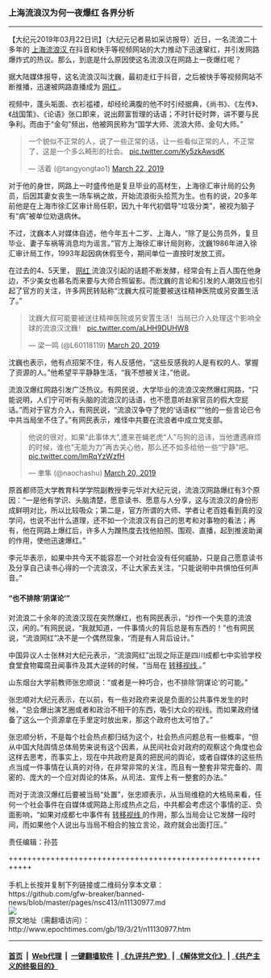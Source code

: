 ### 上海流浪汉为何一夜爆红 各界分析
------------------------

<p>
 【大纪元2019年03月22日讯】（大纪元记者易如采访报导）近日，一名流浪二十多年的
 <a href="http://www.epochtimes.com/gb/tag/%E4%B8%8A%E6%B5%B7%E6%B5%81%E6%B5%AA%E6%B1%89.html">
  上海流浪汉
 </a>
 在抖音和快手等视频网站的大力推动下迅速窜红，并引发网路爆炸式的热议。那么，到底是什么原因使这名流浪汉在网路上一夜爆红呢？
</p>
<p>
 据大陆媒体报导，这名流浪汉叫沈巍，最初走红于抖音，之后被快手等视频网站不断推播，迅速被网路直播成为
 <a href="http://www.epochtimes.com/gb/tag/%E7%BD%91%E7%BA%A2.html">
  网红
 </a>
 。
</p>
<p>
 视频中，蓬头垢面、衣衫褴褛，却经纶满腹的他不时引经据典，《尚书》、《左传》、《战国策》、《论语》张口即来，说出颇富哲理的话语；不时针砭时弊，讲不要与民争利。而由于“金句”频出，他被网民称为“国学大师、流浪大师、金句大师。”
</p>
<p>
</p>
<blockquote class="twitter-tweet" data-lang="en">
 <p dir="ltr" lang="zh">
  一个貌似不正常的人，说了一些正常的话，让一些看似正常的人，不正常了，这是一个多么畸形的社会。
  <a href="https://t.co/Ky5zkAwsdK">
   pic.twitter.com/Ky5zkAwsdK
  </a>
 </p>
 <p>
  — 活着 (@tangyongtao1)
  <a href="https://twitter.com/tangyongtao1/status/1108933000752820225?ref_src=twsrc%5Etfw">
   March 22, 2019
  </a>
 </p>
</blockquote>
<p>
 <p>
  对于他的身世，网路上一时盛传他是复旦毕业的高材生，上海徐汇审计局的公务员，后因其妻女丧生一场车祸之故，开始流浪街头拾荒为生。也有的说，20多年前他是在上海市徐汇区审计局任职，因九十年代初倡导“垃圾分类”，被视为脑子有“病”被单位劝退病休。
 </p>
 <p>
  不过，沈巍本人对媒体自述，他今年五十二岁、上海人，“除了是公务员外，复旦毕业、妻子车祸等消息均为谣言。”官方上海徐汇审计局则称，沈巍1986年进入徐汇审计局工作，1993年起因病休假至今，期间单位一直按时发放工资。
 </p>
 <p>
  在过去的4、5天里，
  <a href="http://www.epochtimes.com/gb/tag/%E7%BD%91%E7%BA%A2.html">
   网红
  </a>
  流浪汉引起的话题不断发酵，经常会有上百人围在他身边，不少美女也慕名而来要与大师合照留影。而沈巍的言论和引发的人潮效应也引起了官方的关注，许多网民转贴称“沈巍大叔可能要被送往精神医院或另安置生活了。”
 </p>
</p>
<p>
</p>
<blockquote class="twitter-tweet" data-lang="en">
 <p dir="ltr" lang="zh">
  沈巍大叔可能要被送往精神医院或另安置生活！当局已介入处理这个影响全球的流浪汉沈巍！
  <a href="https://t.co/aLHH9DUHW8">
   pic.twitter.com/aLHH9DUHW8
  </a>
 </p>
 <p>
  — 梁一鸣 (@L60118119)
  <a href="https://twitter.com/L60118119/status/1108264515853053952?ref_src=twsrc%5Etfw">
   March 20, 2019
  </a>
 </p>
</blockquote>
<p>
 <p>
  沈巍也表示，他有点招架不住，有人反感他，“这些反感我的人是有权的人、掌握了资源的人。”他希望平平静静生活，“我不想被关注，”他说。
 </p>
 <p>
  流浪汉爆红网路引发广泛热议。有网民说，大学毕业的流浪汉突然爆红网路，“只能说明，人们宁可听有头脑的流浪汉的话语，也不愿意听赵家官员的假大空屁话。”而对于官方介入，有网民说，“流浪汉争夺了党的‘话语权’”“他的一些言论已令中共当局坐不住了。”有网民表示，难怪中共要在流浪者中成立党支部。
 </p>
</p>
<p>
</p>
<blockquote class="twitter-tweet" data-lang="en">
 <p dir="ltr" lang="zh">
  他说的很对，如果“此事体大”,遭来苍蝇老虎“人”与狗的忌讳，当他遭遇麻烦的时候，谁也“无能为力”再去关心他，那么还不如多给他一些“宁静”吧。
  <a href="https://t.co/ImRqYzWzfH">
   pic.twitter.com/ImRqYzWzfH
  </a>
 </p>
 <p>
  — 聿隼 (@naochashu)
  <a href="https://twitter.com/naochashu/status/1108330912184295427?ref_src=twsrc%5Etfw">
   March 20, 2019
  </a>
 </p>
</blockquote>
<p>
 <p>
  原首都师范大学教育科学学院副教授李元华对大纪元说，流浪汉网路爆红有3个原因：“一是他有学识、头脑清楚，愿意读书、愿意与人分享，这与流浪汉的身份形成鲜明对比，所以比较吸众；第二是，官方所谓的大师、学者让老百姓看到真的没学问，也说不出什么道理，还不如一个流浪汉有自己的思考和对事物的看法；再有，他在网路上爆红后，许多人为蹭热度去找他拍照、围观、直播，起到推波助澜的作用，使他迅速爆红。”
 </p>
 <p>
  李元华表示，如果中共今天不能容忍一个对社会没有任何威胁，只是自己愿意读书及分享自己读书心得的一个流浪汉，不让大家去关注，“只能说明中共惧怕任何声音。”
 </p>
 <h4>
  “也不排除‘阴谋论’”
 </h4>
 <p>
  对流浪二十余年的流浪汉现在突然爆红，也有网民表示，“炒作一个失意的流浪汉，闲的。”有网民说，“我就知道，一件事情火的背后总是有东西的！”也有网民说，“流浪网红”决不是一个偶然现象，“而是有人背后设计。”
 </p>
 <p>
  中国异议人士张林对大纪元表示，“流浪网红”出现之际正是四川成都七中实验学校食堂食物霉腐丑闻事件及其大逆转的时候，“当局在
  <a href="http://www.epochtimes.com/gb/tag/%E8%BD%AC%E7%A7%BB%E8%A7%86%E7%BA%BF.html">
   转移视线
  </a>
  。”
 </p>
 <p>
  山东烟台大学前教师张忠顺说：“或者是一种巧合，也不排除‘阴谋论’的可能。”
 </p>
 <p>
  张忠顺对大纪元表示，在以前，有一些对政府来说是负面的公共事件发生的时候，“总会爆出演艺圈或者和政治不相干的东西，吸引大众的视线。而如果政府储备了这么一个资源拿在手里定时放出来，那这个政府也太可怕了。”
 </p>
 <p>
  张忠顺分析，不是每个社会热点都归结为这个，社会热点问题总有一些概率，“但从中国大陆舆情总体局势来说有这个因素，从民间社会对政府的观察这个角度也会这样去思考，而事实上，现在中共政府是真的把民间的舆论，或者自媒体的这些热点当成一件事情在认真的对待，在非常非常的关注，而且有一整套非常完备的、周密的、庞大的一个应对舆论的体系，从司法、宣传上有一整套的办法。”
 </p>
 <p>
  而对于流浪汉爆红后要被当局“处置”，张忠顺表示，从当局维稳的大格局来看，任何一个社会事件在自媒体或网路上形成热点之后，中共都会考虑这个事情的正、负面影响，“如果对成都七中事件有
  <a href="http://www.epochtimes.com/gb/tag/%E8%BD%AC%E7%A7%BB%E8%A7%86%E7%BA%BF.html">
   转移视线
  </a>
  的作用，那么当局会让它发酵一段时间，而如果他个人说出与当局不相合的独立言论，政府就会出面打压。”
 </p>
 <p>
  责任编辑：孙芸
 </p>
</p>
+++++++++++++++++++++++++++++++++++++++++++++++++++++++++++<br/><br/>
手机上长按并复制下列链接或二维码分享本文章：<br/>
https://github.com/gfw-breaker/banned-news/blob/master/pages/nsc413/n11130977.md <br/>
<a href='https://github.com/gfw-breaker/banned-news/blob/master/pages/nsc413/n11130977.md'><img src='https://github.com/gfw-breaker/banned-news/blob/master/pages/nsc413/n11130977.md.png'/></a> <br/>
原文地址（需翻墙访问）：http://www.epochtimes.com/gb/19/3/21/n11130977.htm


------------------------
#### [首页](https://github.com/gfw-breaker/banned-news/blob/master/README.md) &nbsp;|&nbsp; [Web代理](https://github.com/labour-camp/helloworld) &nbsp;|&nbsp; [一键翻墙软件](https://github.com/gfw-breaker/nogfw/blob/master/README.md) &nbsp;| [《九评共产党》](https://github.com/gfw-breaker/9ping.md/blob/master/README.md#九评之一评共产党是什么) | [《解体党文化》](https://github.com/gfw-breaker/jtdwh.md/blob/master/README.md) | [《共产主义的终极目的》](https://github.com/gfw-breaker/gczydzjmd.md/blob/master/README.md)


